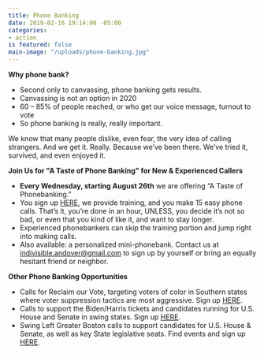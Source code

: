 ```yaml
---
title: Phone Banking
date: 2019-02-16 19:14:00 -05:00
categories:
- action
is featured: false
main-image: "/uploads/phone-banking.jpg"
---
```


**Why phone bank?**
* Second only to canvassing, phone banking gets results.
* Canvassing is not an option in 2020
* 60 – 85% of people reached, or who get our voice message, turnout to vote
* So phone banking is really, really important.

We know that many people dislike, even fear, the very idea of calling strangers. And we get it.  Really. Because we’ve been there. We’ve tried it, survived, and even enjoyed it.

**Join Us for "A Taste of Phone Banking" for New & Experienced Callers**
* **Every Wednesday, starting August 26th** we are offering “A Taste of Phonebanking.” 
* You sign up [HERE](https://www.mobilize.us/indivisiblegreaterandover/event/302734/), we provide training, and you make 15 easy phone calls.
That’s it, you’re done in an hour, UNLESS, you decide it’s not so bad, or even that you kind of like it, and want to stay longer.
* Experienced phonebankers can skip the training portion and jump right into making calls. 
* Also available: a personalized mini-phonebank. Contact us at indivisible.andover@gmail.com to sign up by yourself or bring an equally hesitant friend or neighbor. 

**Other Phone Banking Opportunities**
* Calls for Reclaim our Vote, targeting voters of color in Southern states where voter suppression tactics are most aggressive. Sign up [HERE](https://www.mobilize.us/indivisiblegreaterandover/event/302734/).
* Calls to support the Biden/Harris tickets and candidates running for U.S. House and Senate in swing states. Sign up [HERE](https://www.mobilize.us/2020victory/event/302771/).  
* Swing Left Greater Boston calls to support candidates for U.S. House & Senate, as well as key State legislative seats.  Find events and sign up [HERE](https://www.mobilize.us/swingleftboston/?tag_ids=212).



